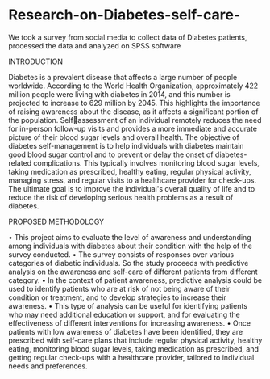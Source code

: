 # Research-on-Diabetes-self-care-
We took a survey from social media to collect data of Diabetes patients, processed the data and analyzed on SPSS software

INTRODUCTION

Diabetes is a prevalent disease that affects a large number of people worldwide. According to the 
World Health Organization, approximately 422 million people were living with diabetes in 2014, 
and this number is projected to increase to 629 million by 2045. This highlights the importance of 
raising awareness about the disease, as it affects a significant portion of the population. Selfassessment of an individual remotely reduces the need for in-person follow-up visits and provides 
a more immediate and accurate picture of their blood sugar levels and overall health. The objective 
of diabetes self-management is to help individuals with diabetes maintain good blood sugar control 
and to prevent or delay the onset of diabetes-related complications. This typically involves 
monitoring blood sugar levels, taking medication as prescribed, healthy eating, regular physical 
activity, managing stress, and regular visits to a healthcare provider for check-ups. The ultimate 
goal is to improve the individual's overall quality of life and to reduce the risk of developing serious 
health problems as a result of diabetes. 



PROPOSED METHODOLOGY

• This project aims to evaluate the level of awareness and understanding among individuals 
with diabetes about their condition with the help of the survey conducted.
• The survey consists of responses over various categories of diabetic individuals. So the 
study proceeds with predictive analysis on the awareness and self-care of different patients 
from different category. 
• In the context of patient awareness, predictive analysis could be used to identify patients 
who are at risk of not being aware of their condition or treatment, and to develop strategies 
to increase their awareness. 
• This type of analysis can be useful for identifying patients who may need additional 
education or support, and for evaluating the effectiveness of different interventions for 
increasing awareness.
• Once patients with low awareness of diabetes have been identified, they are prescribed with 
self-care plans that include regular physical activity, healthy eating, monitoring blood sugar 
levels, taking medication as prescribed, and getting regular check-ups with a healthcare 
provider, tailored to individual needs and preferences. 
